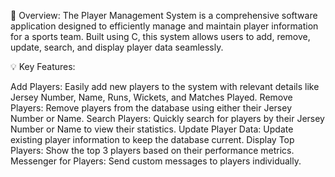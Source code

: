 🚀 Overview:
The Player Management System is a comprehensive software application designed to efficiently manage and maintain player information for a sports team. Built using C, this system allows users to add, remove, update, search, and display player data seamlessly.

💡 Key Features:

Add Players: Easily add new players to the system with relevant details like Jersey Number, Name, Runs, Wickets, and Matches Played.
Remove Players: Remove players from the database using either their Jersey Number or Name.
Search Players: Quickly search for players by their Jersey Number or Name to view their statistics.
Update Player Data: Update existing player information to keep the database current.
Display Top Players: Show the top 3 players based on their performance metrics.
Messenger for Players: Send custom messages to players individually.
